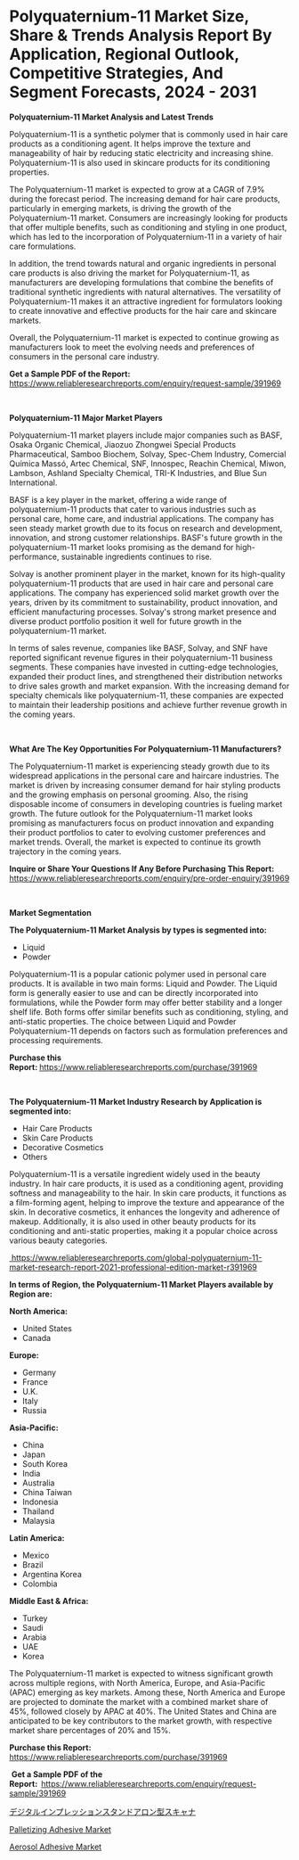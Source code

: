 <p><h1>Polyquaternium-11 Market Size, Share & Trends Analysis Report By Application, Regional Outlook, Competitive Strategies, And Segment Forecasts, 2024 - 2031</h1></p><p><strong>Polyquaternium-11 Market Analysis and Latest Trends</strong></p>
<p><p>Polyquaternium-11 is a synthetic polymer that is commonly used in hair care products as a conditioning agent. It helps improve the texture and manageability of hair by reducing static electricity and increasing shine. Polyquaternium-11 is also used in skincare products for its conditioning properties.</p><p>The Polyquaternium-11 market is expected to grow at a CAGR of 7.9% during the forecast period. The increasing demand for hair care products, particularly in emerging markets, is driving the growth of the Polyquaternium-11 market. Consumers are increasingly looking for products that offer multiple benefits, such as conditioning and styling in one product, which has led to the incorporation of Polyquaternium-11 in a variety of hair care formulations.</p><p>In addition, the trend towards natural and organic ingredients in personal care products is also driving the market for Polyquaternium-11, as manufacturers are developing formulations that combine the benefits of traditional synthetic ingredients with natural alternatives. The versatility of Polyquaternium-11 makes it an attractive ingredient for formulators looking to create innovative and effective products for the hair care and skincare markets.</p><p>Overall, the Polyquaternium-11 market is expected to continue growing as manufacturers look to meet the evolving needs and preferences of consumers in the personal care industry.</p></p>
<p><strong>Get a Sample PDF of the Report:&nbsp;</strong> <a href="https://www.reliableresearchreports.com/enquiry/request-sample/391969">https://www.reliableresearchreports.com/enquiry/request-sample/391969</a></p>
<p>&nbsp;</p>
<p><strong>Polyquaternium-11 Major Market Players</strong></p>
<p><p>Polyquaternium-11 market players include major companies such as BASF, Osaka Organic Chemical, Jiaozuo Zhongwei Special Products Pharmaceutical, Samboo Biochem, Solvay, Spec-Chem Industry, Comercial Química Massó, Artec Chemical, SNF, Innospec, Reachin Chemical, Miwon, Lambson, Ashland Specialty Chemical, TRI-K Industries, and Blue Sun International.</p><p>BASF is a key player in the market, offering a wide range of polyquaternium-11 products that cater to various industries such as personal care, home care, and industrial applications. The company has seen steady market growth due to its focus on research and development, innovation, and strong customer relationships. BASF's future growth in the polyquaternium-11 market looks promising as the demand for high-performance, sustainable ingredients continues to rise.</p><p>Solvay is another prominent player in the market, known for its high-quality polyquaternium-11 products that are used in hair care and personal care applications. The company has experienced solid market growth over the years, driven by its commitment to sustainability, product innovation, and efficient manufacturing processes. Solvay's strong market presence and diverse product portfolio position it well for future growth in the polyquaternium-11 market.</p><p>In terms of sales revenue, companies like BASF, Solvay, and SNF have reported significant revenue figures in their polyquaternium-11 business segments. These companies have invested in cutting-edge technologies, expanded their product lines, and strengthened their distribution networks to drive sales growth and market expansion. With the increasing demand for specialty chemicals like polyquaternium-11, these companies are expected to maintain their leadership positions and achieve further revenue growth in the coming years.</p></p>
<p>&nbsp;</p>
<p><strong>What Are The Key Opportunities For Polyquaternium-11 Manufacturers?</strong></p>
<p><p>The Polyquaternium-11 market is experiencing steady growth due to its widespread applications in the personal care and haircare industries. The market is driven by increasing consumer demand for hair styling products and the growing emphasis on personal grooming. Also, the rising disposable income of consumers in developing countries is fueling market growth. The future outlook for the Polyquaternium-11 market looks promising as manufacturers focus on product innovation and expanding their product portfolios to cater to evolving customer preferences and market trends. Overall, the market is expected to continue its growth trajectory in the coming years.</p></p>
<p><strong>Inquire or Share Your Questions If Any Before Purchasing This Report:</strong> <a href="https://www.reliableresearchreports.com/enquiry/pre-order-enquiry/391969">https://www.reliableresearchreports.com/enquiry/pre-order-enquiry/391969</a></p>
<p>&nbsp;</p>
<p><strong>Market Segmentation</strong></p>
<p><strong>The Polyquaternium-11 Market Analysis by types is segmented into:</strong></p>
<p><ul><li>Liquid</li><li>Powder</li></ul></p>
<p><p>Polyquaternium-11 is a popular cationic polymer used in personal care products. It is available in two main forms: Liquid and Powder. The Liquid form is generally easier to use and can be directly incorporated into formulations, while the Powder form may offer better stability and a longer shelf life. Both forms offer similar benefits such as conditioning, styling, and anti-static properties. The choice between Liquid and Powder Polyquaternium-11 depends on factors such as formulation preferences and processing requirements.</p></p>
<p><strong>Purchase this Report:&nbsp;</strong><a href="https://www.reliableresearchreports.com/purchase/391969">https://www.reliableresearchreports.com/purchase/391969</a></p>
<p>&nbsp;</p>
<p><strong>The Polyquaternium-11 Market Industry Research by Application is segmented into:</strong></p>
<p><ul><li>Hair Care Products</li><li>Skin Care Products</li><li>Decorative Cosmetics</li><li>Others</li></ul></p>
<p><p>Polyquaternium-11 is a versatile ingredient widely used in the beauty industry. In hair care products, it is used as a conditioning agent, providing softness and manageability to the hair. In skin care products, it functions as a film-forming agent, helping to improve the texture and appearance of the skin. In decorative cosmetics, it enhances the longevity and adherence of makeup. Additionally, it is also used in other beauty products for its conditioning and anti-static properties, making it a popular choice across various beauty categories.</p></p>
<p><a href="https://www.reliableresearchreports.com/global-polyquaternium-11-market-research-report-2021-professional-edition-market-r391969">&nbsp;https://www.reliableresearchreports.com/global-polyquaternium-11-market-research-report-2021-professional-edition-market-r391969</a></p>
<p><strong>In terms of Region, the Polyquaternium-11 Market Players available by Region are:</strong></p>
<p>
    <p> <strong> North America: </strong>
        <ul>
            <li>United States</li>
            <li>Canada</li>
        </ul>
        </p> 
    <p> <strong> Europe: </strong>
        <ul>
            <li>Germany</li>
            <li>France</li>
            <li>U.K.</li>
            <li>Italy</li>
            <li>Russia</li>
        </ul>
        </p> 
    <p> <strong> Asia-Pacific: </strong>
        <ul>
            <li>China</li>
            <li>Japan</li>
            <li>South Korea</li>
            <li>India</li>
            <li>Australia</li>
            <li>China Taiwan</li>
            <li>Indonesia</li>
            <li>Thailand</li>
            <li>Malaysia</li>
        </ul>
        </p> 
    <p> <strong> Latin America: </strong>
        <ul>
            <li>Mexico</li>
            <li>Brazil</li>
            <li>Argentina Korea</li>
            <li>Colombia</li>
        </ul>
        </p> 
    <p> <strong> Middle East & Africa: </strong>
        <ul>
            <li>Turkey</li>
            <li>Saudi</li>
            <li>Arabia</li>
            <li>UAE</li>
            <li>Korea</li>
        </ul>
    </p>
    </p>
<p><p>The Polyquaternium-11 market is expected to witness significant growth across multiple regions, with North America, Europe, and Asia-Pacific (APAC) emerging as key markets. Among these, North America and Europe are projected to dominate the market with a combined market share of 45%, followed closely by APAC at 40%. The United States and China are anticipated to be key contributors to the market growth, with respective market share percentages of 20% and 15%.</p></p>
<p><strong>Purchase this Report: </strong><a href="https://www.reliableresearchreports.com/purchase/391969">https://www.reliableresearchreports.com/purchase/391969</a></p>
<p>&nbsp;<strong>Get a Sample PDF of the Report:&nbsp;&nbsp;</strong><a href="https://www.reliableresearchreports.com/enquiry/request-sample/391969">https://www.reliableresearchreports.com/enquiry/request-sample/391969</a></p>
<p><strong></strong></p>
<p><p><a href="https://github.com/DanykaKilback/Market-Research-Report-List-1/blob/main/9658586117792.md">デジタルインプレッションスタンドアロン型スキャナ</a></p><p><a href="https://github.com/HenrietteMills1/Market-Research-Report-List-1/blob/main/palletizing-adhesive-market.md">Palletizing Adhesive Market</a></p><p><a href="https://github.com/marthawweekle/Market-Research-Report-List-1/blob/main/aerosol-adhesive-market.md">Aerosol Adhesive Market</a></p></p>